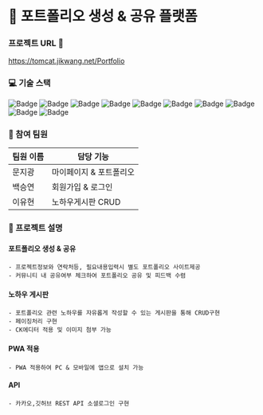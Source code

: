 # 🏢 포트폴리오 생성 & 공유 플랫폼
### 프로젝트 URL 📁
https://tomcat.jikwang.net/Portfolio

### 💻 기술 스택
![Badge](https://img.shields.io/badge/Java-007396?style=flat&logo=Java&logoColor=white) ![Badge](https://img.shields.io/badge/SpringBoot-6DB33F?style=flat&logo=SpringBoot&logoColor=white) ![Badge](https://img.shields.io/badge/MariaDB-003545?style=flat&logo=MariaDB&logoColor=white) ![Badge](https://img.shields.io/badge/Bootstrap-563D7C?style=flat&logo=Bootstrap&logoColor=white) ![Badge](https://img.shields.io/badge/HTML5-E34F26?style=flat&logo=HTML5&logoColor=white) ![Badge](https://img.shields.io/badge/CSS3-1572B6?style=flat&logo=CSS3&logoColor=white) ![Badge](https://img.shields.io/badge/JavaScript-F7DF1E?style=flat&logo=JavaScript&logoColor=white) ![Badge](https://img.shields.io/badge/jQuery-0769AD?style=flat&logo=jQuery&logoColor=white) ![Badge](https://img.shields.io/badge/Thymeleaf-005F0F?style=flat&logo=Thymeleaf&logoColor=white) ![Badge](https://img.shields.io/badge/JPA-007396?style=flat&logo=Java&logoColor=white)

### 👥 참여 팀원
| 팀원 이름 | 담당 기능 |
| --- | --- |
| 문지광| 마이페이지 & 포트폴리오  |
| 백승연 | 회원가입 & 로그인 |
| 이유현 | 노하우게시판 CRUD |


### 📝 프로젝트 설명

  #### 포트폴리오 생성 & 공유
    - 프로젝트정보와 연락처등, 필요내용입력시 별도 포트폴리오 사이트제공
    - 커뮤니티 내 공유여부 체크하여 포트폴리오 공유 및 피드백 수렴
   #### 노하우 게시판
    - 포트폴리오 관련 노하우를 자유롭게 작성할 수 있는 게시판을 통해 CRUD구현
    - 페이징처리 구현
    - CK에디터 적용 및 이미지 첨부 가능
  #### PWA 적용
    - PWA 적용하여 PC & 모바일에 앱으로 설치 가능
 ####  API
    - 카카오,깃허브 REST API 소셜로그인 구현



